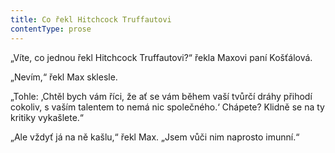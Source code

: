 ```yaml
---
title: Co řekl Hitchcock Truffautovi
contentType: prose
---
```


„Víte, co jednou řekl Hitchcock Truffautovi?“ řekla Maxovi paní Košťálová.

  

„Nevím,“ řekl Max sklesle.

„Tohle: ‚Chtěl bych vám říci, že ať se vám během vaší tvůrčí dráhy přihodí cokoliv, s vaším talentem to nemá nic společného.‘ Chápete? Klidně se na ty kritiky vykašlete.“

„Ale vždyť já na ně kašlu,“ řekl Max. „Jsem vůči nim naprosto imunní.“
